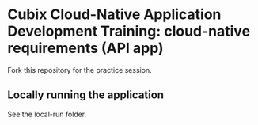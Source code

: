 # Cubix Cloud-Native Application Development Training: cloud-native requirements (API app)
Fork this repository for the practice session.

## Locally running the application
See the local-run folder.
